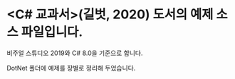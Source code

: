 # <C# 교과서>(길벗, 2020) 도서의 예제 소스 파일입니다.

비주얼 스튜디오 2019와 C# 8.0을 기준으로 합니다.

DotNet 폴더에 예제를 장별로 정리해 두었습니다.